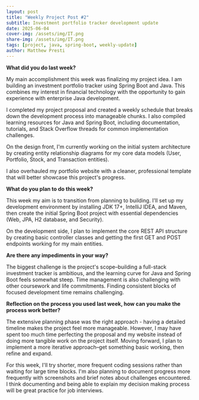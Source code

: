 ```yaml
---
layout: post
title: "Weekly Project Post #2"
subtitle: Investment portfolio tracker development update
date: 2025-06-04
cover-img: /assets/img/IT.png
share-img: /assets/img/IT.png
tags: [project, java, spring-boot, weekly-update]
author: Matthew Presti
---
```


**What did you do last week?**

My main accomplishment this week was finalizing my project idea. I am building an investment portfolio tracker using Spring Boot and Java. This combines my interest in financial technology with the opportunity to gain experience with enterprise Java development.

I completed my project proposal and created a weekly schedule that breaks down the development process into manageable chunks. I also compiled learning resources for Java and Spring Boot, including documentation, tutorials, and Stack Overflow threads for common implementation challenges.

On the design front, I'm currently working on the initial system architecture by creating entity relationship diagrams for my core data models (User, Portfolio, Stock, and Transaction entities).

I also overhauled my portfolio website with a cleaner, professional template that will better showcase this project's progress.

**What do you plan to do this week?**

This week my aim is to transition from planning to building. I'll set up my development environment by installing JDK 17+, IntelliJ IDEA, and Maven, then create the initial Spring Boot project with essential dependencies (Web, JPA, H2 database, and Security).

On the development side, I plan to implement the core REST API structure by creating basic controller classes and getting the first GET and POST endpoints working for my main entities.

**Are there any impediments in your way?**

The biggest challenge is the project's scope–building a full-stack investment tracker is ambitious, and the learning curve for Java and Spring Boot feels somewhat steep. Time management is also challenging with other coursework and life commitments. Finding consistent blocks of focused development time remains challenging.

**Reflection on the process you used last week, how can you make the process work better?**

The extensive planning phase was the right approach - having a detailed timeline makes the project feel more manageable. However, I may have spent too much time perfecting the proposal and my website instead of doing more tangible work on the project itself. Moving forward, I plan to implement a more iterative approach–get something basic working, then refine and expand.

For this week, I'll try shorter, more frequent coding sessions rather than waiting for large time blocks. I'm also planning to document progress more frequently with screenshots and brief notes about challenges encountered. I think documenting and being able to explain my decision making process will be great practice for job interviews.
